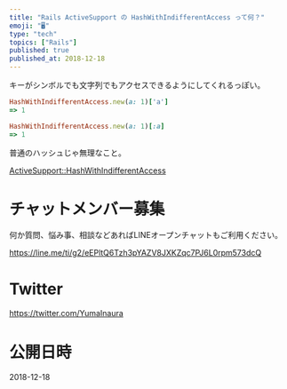 ```yaml
---
title: "Rails ActiveSupport の HashWithIndifferentAccess って何？"
emoji: "🖥"
type: "tech"
topics: ["Rails"]
published: true
published_at: 2018-12-18
---
```


キーがシンボルでも文字列でもアクセスできるようにしてくれるっぽい。

```ruby
HashWithIndifferentAccess.new(a: 1)['a']
=> 1
```

```ruby
HashWithIndifferentAccess.new(a: 1)[:a]
=> 1
```

普通のハッシュじゃ無理なこと。

[ActiveSupport::HashWithIndifferentAccess](https://api.rubyonrails.org/classes/ActiveSupport/HashWithIndifferentAccess.html)









<!-- Update From Qiita API -->

# チャットメンバー募集


何か質問、悩み事、相談などあればLINEオープンチャットもご利用ください。

https://line.me/ti/g2/eEPltQ6Tzh3pYAZV8JXKZqc7PJ6L0rpm573dcQ





# Twitter


https://twitter.com/YumaInaura


<!-- Update From Qiita API -->



# 公開日時

2018-12-18
